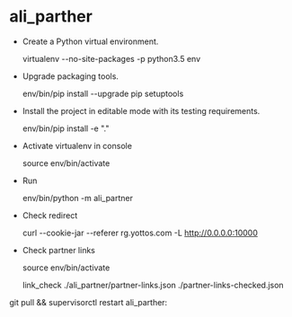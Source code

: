 # ali_parther

- Create a Python virtual environment.

    virtualenv --no-site-packages -p python3.5 env

- Upgrade packaging tools.

    env/bin/pip install --upgrade pip setuptools

- Install the project in editable mode with its testing requirements.

    env/bin/pip install -e "."
    
- Activate virtualenv in console

    source env/bin/activate

- Run

    env/bin/python -m ali_partner

- Check redirect

    curl --cookie-jar --referer rg.yottos.com -L http://0.0.0.0:10000
    
- Check partner links

    source env/bin/activate

    link_check ./ali_partner/partner-links.json ./partner-links-checked.json

    
    
    
git pull && supervisorctl restart ali_parther: